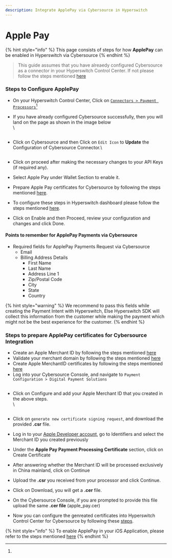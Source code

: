 ```yaml
---
description: Integrate ApplePay via Cybersource in Hyperswitch
---
```


# Apple Pay

{% hint style="info" %}
This page consists of steps for how **ApplePay** can be enabled in Hyperswitch via Cybersource
{% endhint %}

> This guide assumes that you have alreaedy configured Cybersource as a connector in your Hyperswitch Control Center. If not please follow the steps mentioned [here](./)

### Steps to Configure ApplePay

* On your Hyperswitch Control Center, Click on [`Connectors > Payment Processors`](#user-content-fn-1)[^1]
*   If you have already configured Cybersource successfully, then you will land on the page as shown in the image below\
    \


    <figure><img src="../../../../.gitbook/assets/Screenshot 2024-03-14 at 1.36.58 PM.png" alt=""><figcaption></figcaption></figure>
*   Click on Cybersource and then Click on `Edit Icon` to **Update** the Configuration of Cybersource Connector.\


    <figure><img src="../../../../.gitbook/assets/Screenshot 2024-03-14 at 1.38.05 PM.png" alt=""><figcaption></figcaption></figure>
* Click on proceed after making the necessary changes to your API Keys (if required any).
* Select Apple Pay under Wallet Section to enable it.
* Prepare Apple Pay certificates for Cybersource by following the steps mentioned [here](apple-pay.md#steps-to-prepare-applepay-certificates-for-cybersource-integration).&#x20;
* To configure these steps in Hyperswitch dashboard please follow the steps mentioned [here](https://docs.hyperswitch.io/hyperswitch-cloud/payment-methods-setup/wallets/apple-pay/ios-application#configuring-apple-pay-on-hyperswitch).
* Click on Enable and then Proceed, review your configuration and changes and click Done.

#### Points to remember for ApplePay Payments via Cybersource

* Required fields for ApplePay Payments Request via Cybersource
  * Email
  * Billing Address Details
    * First Name
    * Last Name
    * Address Line 1
    * Zip/Postal Code
    * City
    * State
    * Country

{% hint style="warning" %}
We recommend to pass this fields while creating the Payment Intent with Hyperswitch, Else Hyperswitch SDK will collect this information from the customer while making the payment which might not be the best experience for the customer.
{% endhint %}

### Steps to prepare ApplePay certificates for Cybersource Integration

* Create an Apple Merchant ID by following the steps mentioned [here](https://docs.hyperswitch.io/hyperswitch-cloud/payment-methods-setup/wallets/apple-pay/ios-application#creating-an-apple-merchantid)
* Validate your merchant domain by following the steps mentioned [here](https://docs.hyperswitch.io/hyperswitch-cloud/payment-methods-setup/wallets/apple-pay/ios-application#validating-merchant-domain)
* Create Apple MerchantID certificates by following the steps mentioned [here](../../../payment-methods-setup/wallets/apple-pay/ios-application.md#creating-apple-merchantid-certificate-and-private-key)
* Log into your Cybersource Console, and navigate to `Payment Configuration > Digital Payment Solutions`

<figure><img src="../../../../.gitbook/assets/Screenshot 2024-03-14 at 3.26.23 PM.png" alt=""><figcaption></figcaption></figure>

*   Click on Configure and add your Apple Merchant ID that you created in the above steps.\
    \


    <figure><img src="../../../../.gitbook/assets/Screenshot 2024-03-14 at 4.54.31 PM.png" alt=""><figcaption></figcaption></figure>
* Click on `generate new certificate signing request`, and download the provided **.csr** file.
* Log in to your [Apple Developer account](https://developer.apple.com/account/resources/certificates/list), go to Identifiers and select the Merchant ID you created previously
* Under the **Apple Pay Payment Processing Certificate** section, click on Create Certificate
* After answering whether the Merchant ID will be processed exclusively in China mainland, click on Continue
* Upload the **.csr** you received from your processor and click Continue.
* Click on Download, you will get a **.cer** file.
* On the Cybersource Console, if you are prompted to provide this file upload the same **.cer file** (apple\_pay.cer)
* Now you can configure the genreated certificates into Hyperswitch Control Center for Cybersource by following these [steps](https://docs.hyperswitch.io/hyperswitch-cloud/payment-methods-setup/wallets/apple-pay/ios-application#configuring-apple-pay-on-hyperswitch).

{% hint style="info" %}
To enable ApplePay in your iOS Application, please refer to the steps mentioned [here](https://docs.hyperswitch.io/hyperswitch-cloud/payment-methods-setup/wallets/apple-pay/ios-application#integrate-with-xcode)
{% endhint %}

[^1]: 
